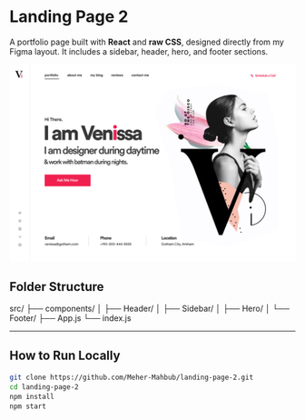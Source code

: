 # Landing Page 2

A portfolio page built with **React** and **raw CSS**, designed directly from my Figma layout. It includes a sidebar, header, hero, and footer sections.

<p align="center">
  <img src="./public/assets/Frame 1.png" alt="Figma Design Preview" width="600"/>
</p>

## Folder Structure

src/
├── components/
│ ├── Header/
│ ├── Sidebar/
│ ├── Hero/
│ └── Footer/
├── App.js
└── index.js

---

## How to Run Locally

```bash
git clone https://github.com/Meher-Mahbub/landing-page-2.git
cd landing-page-2
npm install
npm start

```
